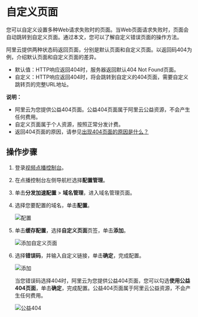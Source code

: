 # 自定义页面

您可以自定义设置多种Web请求失败时的页面。当Web页面请求失败时，页面会自动跳转到自定义页面。通过本文，您可以了解自定义错误页面的操作方法。

阿里云提供两种状态码返回页面，分别是默认页面和自定义页面。以返回码404为例，介绍默认页面和自定义页面的差异。

-   默认值：HTTP响应返回404时，服务器返回默认404 Not Found页面。
-   自定义：HTTP响应返回404时，将会跳转到自定义的404页面，需要自定义跳转页的完整URL地址。

**说明：**

-   阿里云为您提供公益404页面。公益404页面属于阿里云公益资源，不会产生任何费用。
-   自定义页面属于个人资源，按照正常分发计费。
-   返回404页面的原因，请参见[出现404页面的原因是什么？](https://help.aliyun.com/document_detail/145961.html#trouble-2348840)

## 操作步骤

1.  登录[视频点播控制台](https://vod.console.aliyun.com/)。

2.  在点播控制台左侧导航栏选择**配置管理**。

3.  单击**分发加速配置** \> **域名管理**，进入域名管理页面。

4.  选择您要配置的域名，单击**配置**。

    ![配置](https://static-aliyun-doc.oss-accelerate.aliyuncs.com/assets/img/zh-CN/1277415061/p180549.png)

5.  单击**缓存配置**，选择**自定义页面**页签，单击**添加**。

    ![添加自定义页面](https://static-aliyun-doc.oss-accelerate.aliyuncs.com/assets/img/zh-CN/2428415061/p181519.png)

6.  选择**错误码**，并输入自定义链接，单击**确定**，完成配置。

    ![添加](https://static-aliyun-doc.oss-accelerate.aliyuncs.com/assets/img/zh-CN/2428415061/p181521.png)

    当您错误码选择404时，阿里云为您提供公益404页面，您可以勾选**使用公益404页面**，单击**确定**，完成配置。公益404页面属于阿里云公益资源，不会产生任何费用。

    ![公益404](https://static-aliyun-doc.oss-accelerate.aliyuncs.com/assets/img/zh-CN/2428415061/p181524.png)


